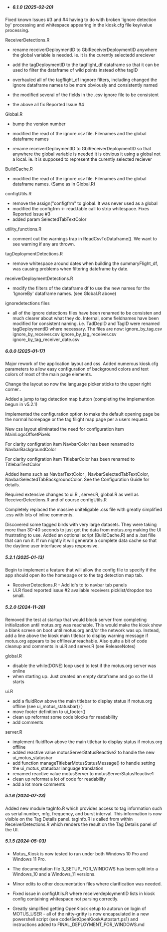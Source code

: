 - ##### 6.1.0 (2025-02-20)

Fixed known Issues #3 and #4 having to do with broken 'ignore detection by' processing 
and whitespace appearing in the kiosk.cfg file key/value processing.

ReceiverDetections.R
- rename receiverDeploymentID to GblReceiverDeploymentID anywhere the global
 variable is needed.  ie. it is the curently selectedd areciever

- add the tagDeploymentID to the tagflight_df dataframe so that
 it can be used to filter the dataframe of wild points instead ofthe tagID

 - overhauled all of the tagflight_df ingnore filters, including changed the
 ignore dataframe names to be more obviously and consistently named

 - the modified several of the fields in the .csv ignore file to be consistent
 - the above all fix Reported Issue #4

 Global.R
 - bump the version number

 - modified the read of the ignore.csv file.  Filenames and the global dataframe names

 - rename receiverDeploymentID to GblReceiverDeploymentID so that anywhere the global
 variable is needed it is obvious it using a global not a local.  ie. it is
    supposed to represent the curently selected reciever

 BuildCache.R
 - modified the read of the ignore.csv file.  Filenames and the global dataframe names. (Same as in Global.R)

 configUtils.R

 - remove the  assign("configfrm" to global.  It was never used as a global
 - modified the configfrm <- read.table call to strip whitespace. Fixes Reported Issue #3
 - added param SelectedTabTextColor

 utility_functions.R
 - comment out the warnings trap in ReadCsvToDataframe().  We want to see warning if any
 are thrown.

 tagDeploymentDetections.R
 - remove whitespace around dates when building the summaryFlight_df, was causing
    problems when filtering dateframe by date.

 receiverDeploymentDetections.R
 -  modify the filters of the dataframe df to use the new names for the 'IgnoreBy'
 dataframe names. (see Global.R above)

 ignoredetections files
 - all of the ignore detections files have been renamed to be consisten and much
 clearer about what they do.  Internal, some fieldnames have been modified
   for consistent naming. i.e. TadDepID and TagID were renamed tagDeploymentID
   where necessary.  The files are now:
    ignore_by_tag.csv
    ignore_by_receiver.csv
    ignore_by_tag_receiver.csv
    ignore_by_tag_receiver_date.csv


##### 6.0.0 (2025-01-17)

Major rework of the application layout and css.  Added numerous kiosk.cfg parameters to allow easy configuration of background colors and text colors of most of the main page elements.

Change the layout so now the language picker sticks to the upper right corner..

Added a jump to tag detection map button (completing the implemention begun in v5.2.1)

Implemented the configuration option to make the default opening page be the normal homepage or the tag filight map page per a users request.

New css layout eliminated the need for configuration item MainLogoOffsetPixels

For clarity configration item NavbarColor has been renamed to NavbarBackgroundColor

For clarity configration item TitlebarColor has been renamed to TitlebarTextColor

Added items such as NavbarTextColor , NavbarSelectedTabTextColor, NavbarSelectedTabBackgroundColor.  See the Configuration Guide for details.

Required extensive changes to ui.R ,  server.R, global.R as well as ReceiverDetections.R and of course configUtils.R

Completely replaced the massive uniteligable .css file with greatly simplified .css with lots of inline comments. 

Discovered some tagged birds with very large datasets. They were taking more than 30-40 seconds to just get the data from motus.org making the UI frustrating to use.  Added an optional script (BuildCache.R) and a .bat fille that can run it.  If run nightly it will generate a complete data cache so that the daytime user interfacve stays responsive.



##### 5.2.1 (2025-01-13)

Begin to implement a feature that will allow the config file to specify if the app should open ito the homepage or to the tag detection map tab.

- ReceiverDetections.R - Add id's to to navbar tab panels
- Ui.R fixed reported issue #2 available receivers picklist/dropdon too small.



##### 5.2.0 (2024-11-28)

Removed the test at startup that would block server from completing
initialization until motus.org was reachable. This would make the
kiosk show a blank screen on boot until motus.org and/or the network
was up. Instead, add a line above the kiosk main titlebar to display warning
message if motus.org appears to be offline/unreachable.  Also quite a bit
of code cleanup and comments in ui.R and server.R  (see ReleaseNotes)

global.R

- disable the while(DONE) loop used to test if the motus.org server was online
- when starting up. Just created an empty dataframe and go so the UI starts

ui.R

- add a fluidRow above the main titlebar to display status if motus.org offline
  (see ui_motus_statusbar() )
- move footer definition to ui_footer() 
- clean up reformat some code blocks for readability
- add comments

server.R

- implement fluidRow above the main titlebar to display status if motus.org offline
- added reactive value motusServerStatusReactive2 to handle the new ui_motus_statusbar
- add function manageTitlebarMotusStatusMessage() to handle setting the ui_motus_statusbar
  language translation
- renamed reactive value motusServer to motusServerStatusReactive1 
- clean up reformat a lot of code for readability
- add a lot more comments

##### 5.1.6 (2024-07-23)

Added new module tagInfo.R which provides access to tag information such as serial number, mfg, frequency, and burst interval. This information is now visible on the Tag Details panel. tagInfo.R is called from within ReceiverDetections.R which renders the result on the Tag Details panel of the UI.

##### 5.1.5 (2024-05-03)

- Motus_Kiosk is now tested to run under both Windows 10 Pro and Windows 11 Pro.

- The documentation file 3_SETUP_FOR_WINDOWS has been split into a Windows_10 and a Windows_11 versions.

- Minor edits to other documentation files where clarification was needed.

- Fixed issue in configUtils.R where receiverdeploymentID lists in kiosk config containing whitespace not parsing correctly.

- Greatly simplified getting OpenKiosk setup to autorun on login of MOTUS_USER - all of the nitty-gritty is now encapsulated in a new powershell script (see code/SetOpenKioskAutostart.ps1) and instructions added to FINAL_DEPLOYMENT_FOR_WINDOWS.md

  
